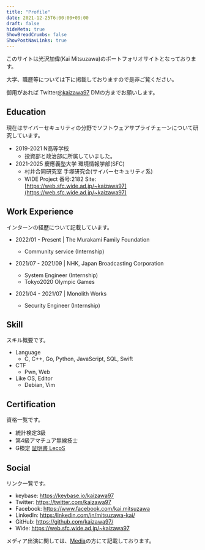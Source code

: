 ```yaml
---
title: "Profile"
date: 2021-12-25T6:00:00+09:00
draft: false
hideMeta: true
ShowBreadCrumbs: false
ShowPostNavLinks: true
---
```


このサイトは光沢加偉(Kai Mitsuzawa)のポートフォリオサイトとなっております。

大学、職歴等については下に掲載しておりますので是非ご覧ください。

御用があれば Twitter[@kaizawa97](https://twitter.com/kaizawa97) DMの方までお願いします。

## Education
現在はサイバーセキュリティの分野でソフトウェアサプライチェーンについて研究しています。

  - 2019-2021 N高等学校
    - 投資部と政治部に所属していました。
  - 2021-2025 慶應義塾大学 環境情報学部(SFC)
    - 村井合同研究室 手塚研究会(サイバーセキュリティ系)
    - WIDE Project 番号:2182 Site: [https://web.sfc.wide.ad.jp/~kaizawa97](https://web.sfc.wide.ad.jp/~kaizawa97)

## Work Experience
インターンの経歴について記載しています。

- 2022/01 - Present | The Murakami Family Foundation
  - Community service (Internship)

- 2021/07 - 2021/09 | NHK, Japan Broadcasting Corporation
    - System Engineer (Internship)
    - Tokyo2020 Olympic Games

- 2021/04 - 2021/07 | Monolith Works
    - Security Engineer (Internship)

## Skill
スキル概要です。
  - Language
    - C, C++, Go, Python, JavaScript, SQL, Swift
  - CTF
    - Pwn, Web
  - Like OS, Editor
    - Debian, Vim

## Certification
資格一覧です。
  - 統計検定3級
  - 第4級アマチュア無線技士
  - G検定 [証明書 LecoS](https://nlp.netlearning.co.jp/ns/portal/openbadge/#/public/assertions/user/eFZJUXVNMktOckVIQmFxWDJxM3FuUT09)

## Social
リンク一覧です。
  - keybase: https://keybase.io/kaizawa97
  - Twitter: https://twitter.com/kaizawa97
  - Facebook: https://www.facebook.com/kai.mitsuzawa
  - LinkedIn: [https:/linkedin.com/in/mitsuzawa-kai/](https:/linkedin.com/in/mitsuzawa-kai/)
  - GitHub: https://github.com/kaizawa97/
  - Wide: https://web.sfc.wide.ad.jp/~kaizawa97

メディア出演に関しては、[Media](/media)の方にて記載しております。